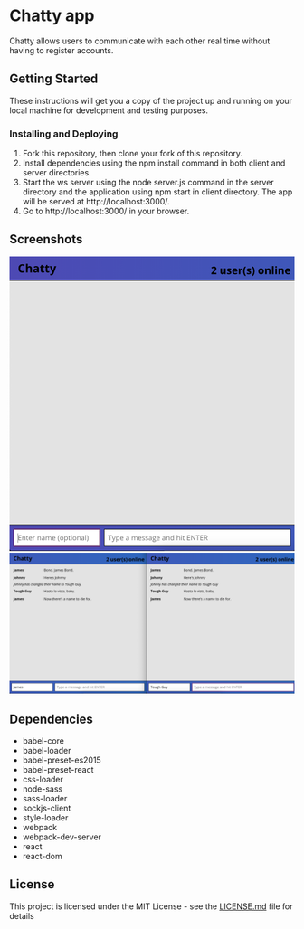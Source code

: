 # Chatty app

Chatty allows users to communicate with each other real time without having to register accounts. 

## Getting Started

These instructions will get you a copy of the project up and running on your local machine for development 
and testing purposes. 

### Installing and Deploying

1. Fork this repository, then clone your fork of this repository.
2. Install dependencies using the npm install command in both client and server directories.
3. Start the ws server using the node server.js command in the server directory and the application 
using npm start in client directory. The app will be served at http://localhost:3000/.
4. Go to http://localhost:3000/ in your browser.

## Screenshots

!["Screenshot of main page"](https://github.com/Noonmoon/Chatty-app/blob/master/docs/Screen%20Shot%202018-11-30%20at%203.19.16%20PM.png?raw=true)
!["Screenshot of tweets"](https://github.com/Noonmoon/Chatty-app/blob/master/docs/Screen%20Shot%202018-11-30%20at%203.28.42%20PM.png?raw=true)

## Dependencies 

- babel-core
- babel-loader
- babel-preset-es2015
- babel-preset-react
- css-loader
- node-sass
- sass-loader
- sockjs-client
- style-loader
- webpack
- webpack-dev-server
- react
- react-dom

## License

This project is licensed under the MIT License - see the [LICENSE.md](LICENSE.md) file for details


